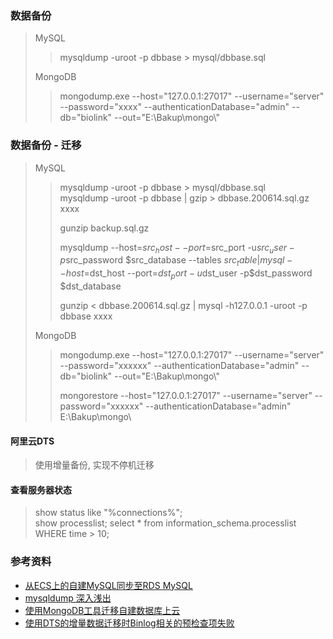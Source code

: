 
### 数据备份
> MySQL  
>> mysqldump -uroot -p dbbase > mysql/dbbase.sql  
>>
> MongoDB  
>>  mongodump.exe --host="127.0.0.1:27017" --username="server" --password="xxxx" --authenticationDatabase="admin"  --db="biolink" --out="E:\\Bakup\\mongo\\" 
### 数据备份 - 迁移
> MySQL  
>> mysqldump -uroot -p dbbase > mysql/dbbase.sql  
>> mysqldump -uroot -p dbbase | gzip > dbbase.200614.sql.gz  
>> xxxx  
>>
>> gunzip backup.sql.gz
>>
>> mysqldump --host=$src_host --port=$src_port -u$src_user -p$src_password $src_database --tables $src_table | mysql --host=$dst_host --port=$dst_port -u$dst_user -p$dst_password $dst_database
>>
>> gunzip < dbbase.200614.sql.gz | mysql -h127.0.0.1 -uroot -p dbbase
>> xxxx 
>
>
> MongoDB  
>>  mongodump.exe --host="127.0.0.1:27017" --username="server" --password="xxxxxx" --authenticationDatabase="admin"  --db="biolink" --out="E:\\Bakup\\mongo\\" 
>>
>> mongorestore --host="127.0.0.1:27017" --username="server" --password="xxxxxx" --authenticationDatabase="admin" E:\\Bakup\\mongo\\
>
#### 阿里云DTS
> 使用增量备份, 实现不停机迁移
>
#### 查看服务器状态
> show status like "%connections%";  
> show processlist; 
> select * from information_schema.processlist WHERE time > 10;  
>
>
### 参考资料
* [从ECS上的自建MySQL同步至RDS MySQL](https://www.alibabacloud.com/help/zh/doc-detail/118368.htm#concept-263741) 
* [mysqldump 深入浅出](https://juejin.im/post/5b6a4838e51d4519560570d6)
* [使用MongoDB工具迁移自建数据库上云](https://www.alibabacloud.com/help/zh/doc-detail/100995.htm#concept-ztl-f4w-fgb)
* [使用DTS的增量数据迁移时Binlog相关的预检查项失败](https://help.aliyun.com/knowledge_detail/52126.html)